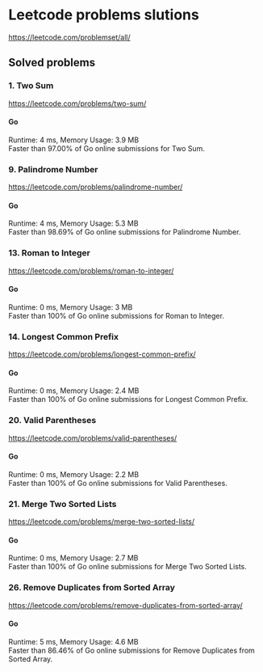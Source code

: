 # Leetcode problems slutions

https://leetcode.com/problemset/all/

## Solved problems

### 1. Two Sum

https://leetcode.com/problems/two-sum/

#### Go

Runtime: 4 ms, Memory Usage: 3.9 MB  
Faster than 97.00% of Go online submissions for Two Sum.

### 9. Palindrome Number

https://leetcode.com/problems/palindrome-number/

#### Go

Runtime: 4 ms, Memory Usage: 5.3 MB  
Faster than 98.69% of Go online submissions for Palindrome Number.

### 13. Roman to Integer

https://leetcode.com/problems/roman-to-integer/

#### Go

Runtime: 0 ms, Memory Usage: 3 MB  
Faster than 100% of Go online submissions for Roman to Integer.

### 14. Longest Common Prefix

https://leetcode.com/problems/longest-common-prefix/

#### Go

Runtime: 0 ms, Memory Usage: 2.4 MB  
Faster than 100% of Go online submissions for Longest Common Prefix.

### 20. Valid Parentheses

https://leetcode.com/problems/valid-parentheses/

#### Go

Runtime: 0 ms, Memory Usage: 2.2 MB  
Faster than 100% of Go online submissions for Valid Parentheses.

### 21. Merge Two Sorted Lists

https://leetcode.com/problems/merge-two-sorted-lists/

#### Go

Runtime: 0 ms, Memory Usage: 2.7 MB  
Faster than 100% of Go online submissions for Merge Two Sorted Lists.

### 26. Remove Duplicates from Sorted Array

https://leetcode.com/problems/remove-duplicates-from-sorted-array/

#### Go

Runtime: 5 ms, Memory Usage: 4.6 MB  
Faster than 86.46% of Go online submissions for Remove Duplicates from Sorted Array.
